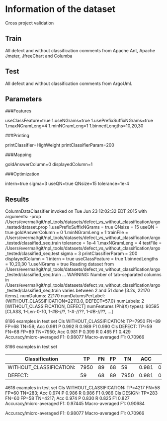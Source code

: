 # Information of the dataset
Cross project validation

## Train 
All defect and without classification comments from Apache Ant, Apache Jmeter, JfreeChart and Columba

## Test

All defect and without classification comments from ArgoUml. 

## Parameters
###Features

useClassFeature=true
1.useNGrams=true
1.usePrefixSuffixNGrams=true
1.maxNGramLeng=4
1.minNGramLeng=1
1.binnedLengths=10,20,30

###Printing

printClassifier=HighWeight
printClassifierParam=200

###Mapping

goldAnswerColumn=0
displayedColumn=1

###Optimization

intern=true
sigma=3
useQN=true
QNsize=15
tolerance=1e-4

## Results
ColumnDataClassifier invoked on Tue Jun 23 12:02:32 EDT 2015 with arguments:
   -prop /Users/evermal/git/npl_tools/datasets/defect_vs_without_classification/argo_tested/dataset.prop
1.usePrefixSuffixNGrams = true
QNsize = 15
useQN = true
goldAnswerColumn = 0
1.minNGramLeng = 1
trainFile = /Users/evermal/git/npl_tools/datasets/defect_vs_without_classification/argo_tested/classified_seq.train
tolerance = 1e-4
1.maxNGramLeng = 4
testFile = /Users/evermal/git/npl_tools/datasets/defect_vs_without_classification/argo_tested/classified_seq.test
sigma = 3
printClassifierParam = 200
displayedColumn = 1
intern = true
useClassFeature = true
1.binnedLengths = 10,20,30
1.useNGrams = true
Reading dataset from /Users/evermal/git/npl_tools/datasets/defect_vs_without_classification/argo_tested/classified_seq.train ...
WARNING: Number of tab-separated columns in /Users/evermal/git/npl_tools/datasets/defect_vs_without_classification/argo_tested/classified_seq.train varies between 2 and 51
done [3.2s, 22170 items].
numDatums: 22170
numDatumsPerLabel: {WITHOUT_CLASSIFICATION=22113.0, DEFECT=57.0}
numLabels: 2 [WITHOUT_CLASSIFICATION, DEFECT]
numFeatures (Phi(X) types): 90595 [CLASS, 1-Len-0-10, 1-#B-//?, 1-#-//??, 1-#B-//??, ...]

8166 examples in test set
Cls WITHOUT_CLASSIFICATION: TP=7950 FN=89 FP=68 TN=59; Acc 0.981 P 0.992 R 0.989 F1 0.990
Cls DEFECT: TP=59 FN=68 FP=89 TN=7950; Acc 0.981 P 0.399 R 0.465 F1 0.429
Accuracy/micro-averaged F1: 0.98077
Macro-averaged F1: 0.70966

8166 examples in test set

|Classification          | TP |FN |FP |TN  |ACC  | P   |  R  | F1  |
|------------------------|----|---|---|----|-----|-----|-----|-----|
|WITHOUT_CLASSIFICATION: |7950|89 |68 |59  |0.981|0.992|0.989|0.990|
|DEFECT:                 |59  |68 |89 |7950|0.981|0.399|0.465|0.429|

4618 examples in test set
Cls WITHOUT_CLASSIFICATION: TP=4217 FN=58 FP=60 TN=283; Acc 0.974 P 0.986 R 0.986 F1 0.986
Cls DESIGN: TP=283 FN=60 FP=58 TN=4217; Acc 0.974 P 0.830 R 0.825 F1 0.827
Accuracy/micro-averaged F1: 0.97445
Macro-averaged F1: 0.90684



Accuracy/micro-averaged F1: 0.98077
Macro-averaged F1: 0.70966

